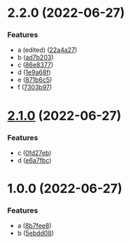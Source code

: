 # 2.2.0 (2022-06-27)


### Features

* a (edited) ([22a4a27](https://github.com/axelthat/changelog-test/commit/22a4a27e068d03f192f25b64b90566490cc1e4da))
* b ([ad7b203](https://github.com/axelthat/changelog-test/commit/ad7b203ccd511930650041fcdc2e219f2c1762b7))
* c ([86e8377](https://github.com/axelthat/changelog-test/commit/86e8377204b732f3cbf1f800b77997672ac7a6e0))
* d ([1e9a68f](https://github.com/axelthat/changelog-test/commit/1e9a68f03aa554bf2fdd53fc299a871e4fb3ca9e))
* e ([871b6c5](https://github.com/axelthat/changelog-test/commit/871b6c5f31867a197aaf0265506d34f09d1841a8))
* f ([7303b97](https://github.com/axelthat/changelog-test/commit/7303b976adc9f7549dfed2631f6404eb6b21d69c))



# [2.1.0](https://github.com/axelthat/changelog-test/compare/v1.0.0...v2.1.0) (2022-06-27)


### Features

* c ([0fd27eb](https://github.com/axelthat/changelog-test/commit/0fd27ebc70912257505a5a8b4caf323ef6ac24d0))
* d ([e6a7fbc](https://github.com/axelthat/changelog-test/commit/e6a7fbc7851cab9908f782e2d7b84997194e141d))



# 1.0.0 (2022-06-27)


### Features

* a ([8b7fee8](https://github.com/axelthat/changelog-test/commit/8b7fee82fc50f5d9517f4bd22f23e1cee91ff58a))
* b ([5ebdd08](https://github.com/axelthat/changelog-test/commit/5ebdd08823bf36cb75cef72ef5a57125ae46183b))



